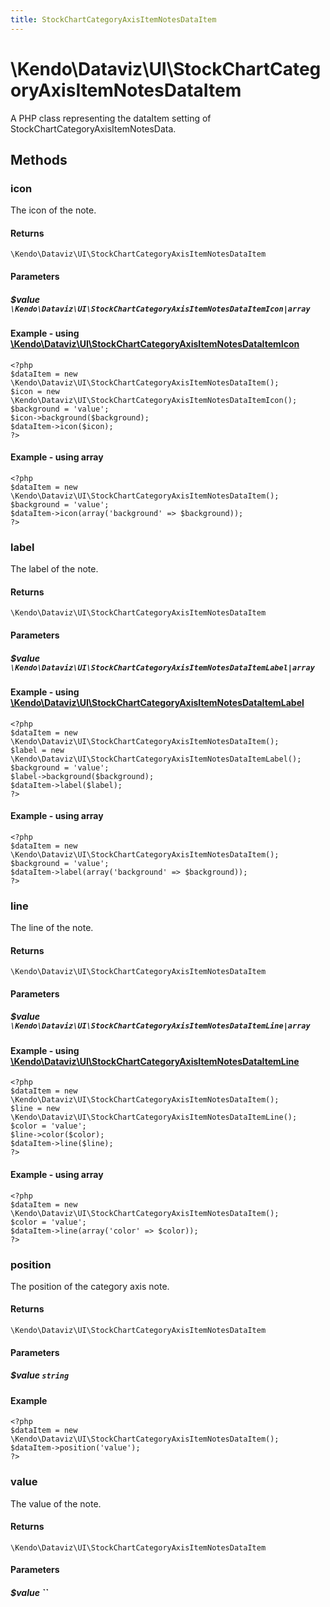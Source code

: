 ```yaml
---
title: StockChartCategoryAxisItemNotesDataItem
---
```


# \Kendo\Dataviz\UI\StockChartCategoryAxisItemNotesDataItem

A PHP class representing the dataItem setting of StockChartCategoryAxisItemNotesData.


## Methods

### icon

The icon of the note.

#### Returns
`\Kendo\Dataviz\UI\StockChartCategoryAxisItemNotesDataItem`

#### Parameters

##### $value `\Kendo\Dataviz\UI\StockChartCategoryAxisItemNotesDataItemIcon|array`


#### Example - using [\Kendo\Dataviz\UI\StockChartCategoryAxisItemNotesDataItemIcon](/kendo-ui/api/wrappers/php/Kendo/Dataviz/UI/StockChartCategoryAxisItemNotesDataItemIcon)
    <?php
    $dataItem = new \Kendo\Dataviz\UI\StockChartCategoryAxisItemNotesDataItem();
    $icon = new \Kendo\Dataviz\UI\StockChartCategoryAxisItemNotesDataItemIcon();
    $background = 'value';
    $icon->background($background);
    $dataItem->icon($icon);
    ?>

#### Example - using array

    <?php
    $dataItem = new \Kendo\Dataviz\UI\StockChartCategoryAxisItemNotesDataItem();
    $background = 'value';
    $dataItem->icon(array('background' => $background));
    ?>

### label

The label of the note.

#### Returns
`\Kendo\Dataviz\UI\StockChartCategoryAxisItemNotesDataItem`

#### Parameters

##### $value `\Kendo\Dataviz\UI\StockChartCategoryAxisItemNotesDataItemLabel|array`


#### Example - using [\Kendo\Dataviz\UI\StockChartCategoryAxisItemNotesDataItemLabel](/kendo-ui/api/wrappers/php/Kendo/Dataviz/UI/StockChartCategoryAxisItemNotesDataItemLabel)
    <?php
    $dataItem = new \Kendo\Dataviz\UI\StockChartCategoryAxisItemNotesDataItem();
    $label = new \Kendo\Dataviz\UI\StockChartCategoryAxisItemNotesDataItemLabel();
    $background = 'value';
    $label->background($background);
    $dataItem->label($label);
    ?>

#### Example - using array

    <?php
    $dataItem = new \Kendo\Dataviz\UI\StockChartCategoryAxisItemNotesDataItem();
    $background = 'value';
    $dataItem->label(array('background' => $background));
    ?>

### line

The line of the note.

#### Returns
`\Kendo\Dataviz\UI\StockChartCategoryAxisItemNotesDataItem`

#### Parameters

##### $value `\Kendo\Dataviz\UI\StockChartCategoryAxisItemNotesDataItemLine|array`


#### Example - using [\Kendo\Dataviz\UI\StockChartCategoryAxisItemNotesDataItemLine](/kendo-ui/api/wrappers/php/Kendo/Dataviz/UI/StockChartCategoryAxisItemNotesDataItemLine)
    <?php
    $dataItem = new \Kendo\Dataviz\UI\StockChartCategoryAxisItemNotesDataItem();
    $line = new \Kendo\Dataviz\UI\StockChartCategoryAxisItemNotesDataItemLine();
    $color = 'value';
    $line->color($color);
    $dataItem->line($line);
    ?>

#### Example - using array

    <?php
    $dataItem = new \Kendo\Dataviz\UI\StockChartCategoryAxisItemNotesDataItem();
    $color = 'value';
    $dataItem->line(array('color' => $color));
    ?>

### position
The position of the category axis note.

#### Returns
`\Kendo\Dataviz\UI\StockChartCategoryAxisItemNotesDataItem`

#### Parameters

##### $value `string`



#### Example 
    <?php
    $dataItem = new \Kendo\Dataviz\UI\StockChartCategoryAxisItemNotesDataItem();
    $dataItem->position('value');
    ?>

### value
The value of the note.

#### Returns
`\Kendo\Dataviz\UI\StockChartCategoryAxisItemNotesDataItem`

#### Parameters

##### $value ``



